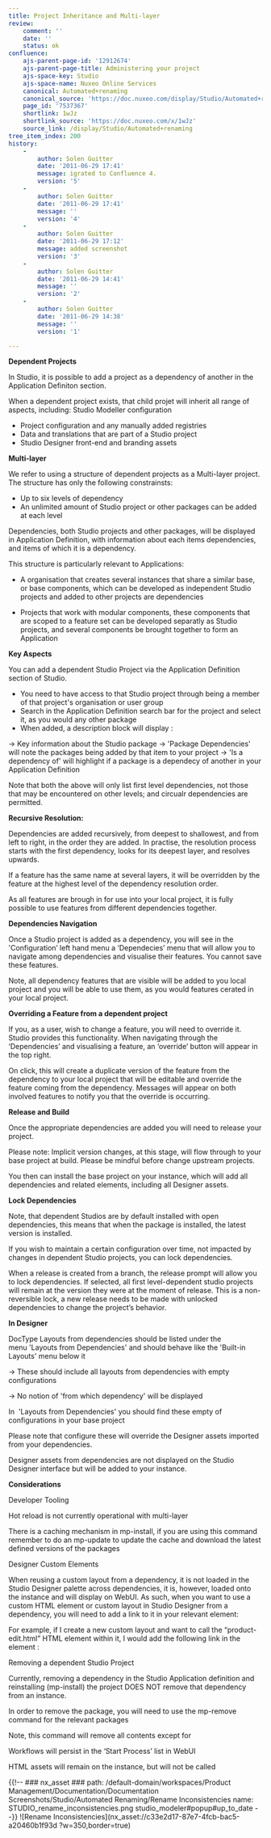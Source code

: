 ```yaml
---
title: Project Inheritance and Multi-layer
review:
    comment: ''
    date: ''
    status: ok
confluence:
    ajs-parent-page-id: '12912674'
    ajs-parent-page-title: Administering your project
    ajs-space-key: Studio
    ajs-space-name: Nuxeo Online Services
    canonical: Automated+renaming
    canonical_source: 'https://doc.nuxeo.com/display/Studio/Automated+renaming'
    page_id: '7537367'
    shortlink: 1wJz
    shortlink_source: 'https://doc.nuxeo.com/x/1wJz'
    source_link: /display/Studio/Automated+renaming
tree_item_index: 200
history:
    -
        author: Solen Guitter
        date: '2011-06-29 17:41'
        message: igrated to Confluence 4.
        version: '5'
    -
        author: Solen Guitter
        date: '2011-06-29 17:41'
        message: ''
        version: '4'
    -
        author: Solen Guitter
        date: '2011-06-29 17:12'
        message: added screenshot
        version: '3'
    -
        author: Solen Guitter
        date: '2011-06-29 14:41'
        message: ''
        version: '2'
    -
        author: Solen Guitter
        date: '2011-06-29 14:38'
        message: ''
        version: '1'

---
```


**Dependent Projects**

In Studio, it is possible to add a project as a dependency of another in the Application Definiton section. 

When a dependent project exists, that child projet will inherit all range of aspects, including:
Studio Modeller configuration

* Project configuration and any manually added registries  
* Data and translations that are part of a Studio project 
* Studio Designer front-end and branding assets 


**Multi-layer**

We refer to using a structure of dependent projects as a Multi-layer project. The structure has only the following constrainsts: 

* Up to six levels of dependency 
* An unlimited amount of Studio project or other packages can be added at each level  

Dependencies, both Studio projects and other packages, will be displayed in Application Definition, with information about each items dependencies, and items of which it is a dependency. 


This structure is particularly relevant to Applications:

* A organisation that creates several instances that share a similar base, or base components, which can be developed as independent Studio projects and added to other projects are dependencies  

* Projects that work with modular components, these components that are scoped to a feature set can be developed separatly as Studio projects, and several components be brought together to form an Application  


**Key Aspects**


You can add a dependent Studio Project via the Application Definition section of Studio. 

* You need to have access to that Studio project through being a member of that project's organisation or user group
* Search in the Application Definition search bar for the project and select it, as you would any other package 
* When added, a description block will display :

→ Key information about the Studio package 
→ 'Package Dependencies' will note the packages being added by that item to your project
→ 'Is a dependency of' will highlight if a package is a dependecy of another in your Application Definition 

Note that both the above will only list first level dependencies, not those that may be encountered on other levels; and circualr dependencies are permitted. 

**Recursive Resolution:**

Dependencies are added recursively, from deepest to shallowest, and from left to right, in the order they are added. In practise, the resolution process starts with the first dependency, looks for its deepest layer, and resolves upwards. 

If a feature has the same name at several layers, it will be overridden by the feature at the highest level of the dependency resolution order. 

As all features are brough in for use into your local project, it is fully possible to use features from different dependencies together. 


**Dependencies Navigation**

Once a Studio project is added as a dependency, you will see in the 'Configuration’ left hand menu a ‘Dependecies’ menu that will allow you to navigate among dependencies and visualise their features. You cannot save these features.


Note, all dependency features that are visible will be added to you local project and you will be able to use them, as you would features cerated in your local project.


**Overriding a Feature from a dependent project**

If you, as a user, wish to change a feature, you will need to override it. Studio provides this functionality. When navigating through the ‘Dependencies’ and visualising a feature, an ‘override’ button will appear in the top right.

On click, this will create a duplicate version of the feature from the dependency to your local project that will be editable and override the feature coming from the dependency. Messages will appear on both involved features to notify you that the override is occurring. 


**Release and Build** 

Once the appropriate dependencies are added you will need to release your project. 

Please note: Implicit version changes, at this stage, will flow through to your base project at build. Please be mindful before change upstream projects.  

You then can install the base project on your instance, which will add all dependencies and related elements, including all Designer assets. 


**Lock Dependencies** 

Note, that dependent Studios are by default installed with open dependencies, this means that when the package is installed, the latest version is installed.  

If you wish to maintain a certain configuration over time, not impacted by changes in dependent Studio projects, you can lock dependencies. 

When a release is created from a branch, the release prompt will allow you to lock dependencies. If selected, all first level-dependent studio projects will remain at the version they were at the moment of release. This is a non-reversible lock, a new release needs to be made with unlocked dependencies to change the project’s behavior. 


**In Designer** 

DocType Layouts from dependencies should be listed under the menu 'Layouts from Dependencies' and should behave like the 'Built-in Layouts' menu below it 

→ These should include all layouts from dependencies with empty configurations 

→ No notion of 'from which dependency' will be displayed 

In  'Layouts from Dependencies' you should find these empty of configurations in your base project

Please note that configure these will override the Designer assets imported from your dependencies. 

Designer assets from dependencies are not displayed on the Studio Designer interface but will be added to your instance.  


**Considerations**

Developer Tooling

Hot reload is not currently operational with multi-layer 

There is a caching mechanism in mp-install, if you are using this command remember to do an mp-update to update the cache and download the latest defined versions of the packages 

Designer Custom Elements

When reusing a custom layout from a dependency, it is not loaded in the Studio Designer palette across dependencies, it is, however, loaded onto the instance and will display on WebUI. As such, when you want to use a custom HTML element or custom layout in Studio Designer from a dependency, you will need to add a link to it in your relevant element:

For example, if I create a new custom layout and want to call the “product-edit.html” HTML element within it, I would add the following link in the element : <link rel="import" href="../../forms/product-edit.html">

Removing a dependent Studio Project

Currently, removing a dependency in the Studio Application definition and reinstalling (mp-install) the project DOES NOT remove that dependency from an instance.

In order to remove the package, you will need to use the mp-remove command for the relevant packages

Note, this command will remove all contents except for

Workflows will persist in the ‘Start Process’ list in WebUI

HTML assets will remain on the instance, but will not be called




{{!--     ### nx_asset ###
    path: /default-domain/workspaces/Product Management/Documentation/Documentation Screenshots/Studio/Automated Renaming/Rename Inconsistencies
    name: STUDIO_rename_inconsistencies.png
    studio_modeler#popup#up_to_date
--}}
![Rename Inconsistencies](nx_asset://c33e2d17-87e7-4fcb-bac5-a20460b1f93d ?w=350,border=true)
